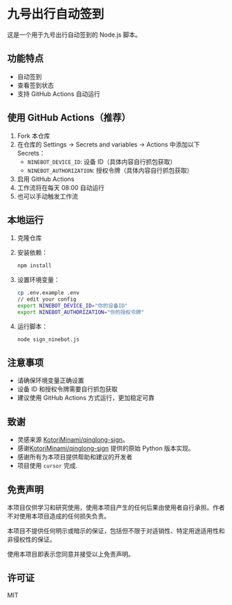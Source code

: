 # 九号出行自动签到

这是一个用于九号出行自动签到的 Node.js 脚本。

## 功能特点

- 自动签到
- 查看签到状态
- 支持 GitHub Actions 自动运行

## 使用 GitHub Actions（推荐）

1. Fork 本仓库
2. 在仓库的 Settings -> Secrets and variables -> Actions 中添加以下 Secrets：
   - `NINEBOT_DEVICE_ID`: 设备 ID（具体内容自行抓包获取）
   - `NINEBOT_AUTHORIZATION`: 授权令牌（具体内容自行抓包获取）
3. 启用 GitHub Actions
4. 工作流将在每天 08:00 自动运行
5. 也可以手动触发工作流

## 本地运行

1. 克隆仓库
2. 安装依赖：

   ```bash
   npm install
   ```

3. 设置环境变量：

   ```bash
   cp .env.example .env
   // edit your config
   export NINEBOT_DEVICE_ID="你的设备ID"
   export NINEBOT_AUTHORIZATION="你的授权令牌"
   ```

4. 运行脚本：

   ```bash
   node sign_ninebot.js
   ```

## 注意事项

- 请确保环境变量正确设置
- 设备 ID 和授权令牌需要自行抓包获取
- 建议使用 GitHub Actions 方式运行，更加稳定可靠

## 致谢

- 灵感来源 [KotoriMinami/qinglong-sign](https://github.com/KotoriMinami/qinglong-sign)。
- 感谢[KotoriMinami/qinglong-sign](https://github.com/KotoriMinami/qinglong-sign) 提供的原始 Python 版本实现。
- 感谢所有为本项目提供帮助和建议的开发者
- 项目使用 `cursor` 完成.

## 免责声明

本项目仅供学习和研究使用，使用本项目产生的任何后果由使用者自行承担。作者不对使用本项目造成的任何损失负责。

本项目不提供任何明示或暗示的保证，包括但不限于对适销性、特定用途适用性和非侵权性的保证。

使用本项目即表示您同意并接受以上免责声明。

## 许可证

MIT
